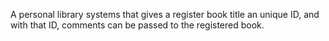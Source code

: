 A personal library systems that gives a register book title an unique ID, and with that ID, comments can be passed to the registered book.


